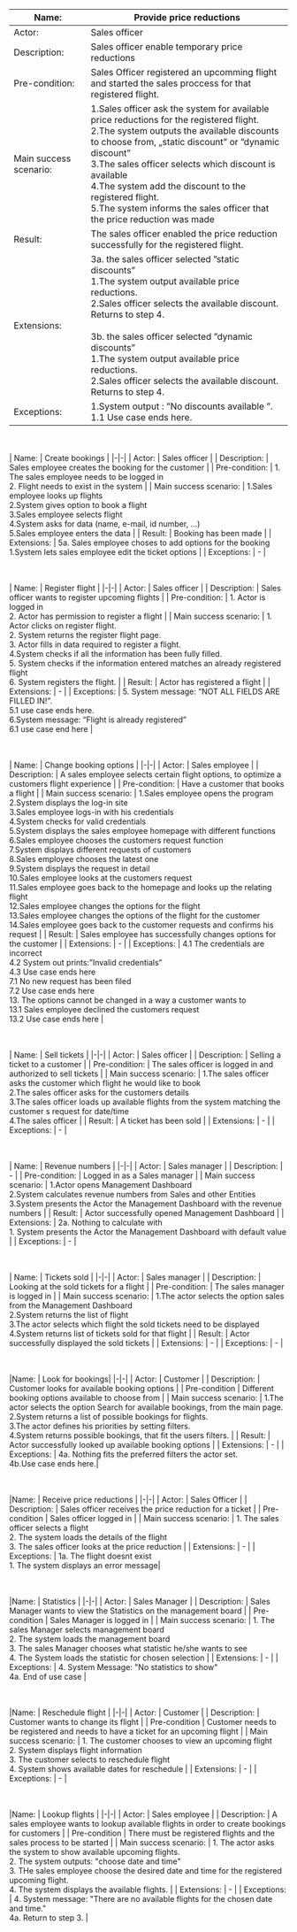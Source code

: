 
| Name: | Provide price reductions |
|-|-|
| Actor: | Sales officer |
| Description: | Sales officer enable temporary price reductions |
| Pre-condition: | Sales Officer registered an upcomming flight and started the sales proccess for that registered flight. |
| Main success scenario: | 1.Sales officer ask the system for available price reductions for the registered flight.<br>2.The system outputs the available discounts to choose from, „static discount” or ”dynamic discount”<br>3.The sales officer selects which discount is available<br>4.The system add the discount to the registered flight.<br>5.The system informs the sales officer that the price reduction was made |
| Result: | The sales officer enabled the price reduction successfully for the registered flight. |
| Extensions: | 3a. the sales officer selected  ”static discounts” <br>    1.The system output available price reductions.<br>    2.Sales officer selects the available discount. Returns to step 4.<br><br>3b. the sales officer selected  ”dynamic discounts”<br>    1.The system output available price reductions.<br>    2.Sales officer selects the available discount. Returns to step 4. |
| Exceptions: | 1.System output : ”No discounts available ”.<br>  1.1 Use case ends here. |



<br><br>
| Name: | Create bookings |
|-|-|
| Actor: | Sales officer |
| Description: | Sales employee creates the booking for the customer |
| Pre-condition: | 1. The sales employee needs to be logged in <br>2. Flight needs to exist in the system |
| Main success scenario: | 1.Sales employee looks up flights <br>2.System gives option to book a flight <br>3.Sales employee selects flight <br>4.System asks for data (name, e-mail, id number, ...) <br>5.Sales employee enters the data |
| Result: | Booking has been made |
| Extensions: | 5a. Sales employee choses to add options for the booking <br>  1.System lets sales employee edit the ticket options |
| Exceptions: | - |



<br><br>
| Name: | Register flight |
|-|-|
| Actor: | Sales officer |
| Description: | Sales officer wants to register upcoming flights |
| Pre-condition: | 1. Actor is logged in <br> 2. Actor has permission to register a flight |
| Main success scenario: | 1. Actor clicks on register flight. <br>2. System returns the register flight page.<br>3. Actor fills in data required to register a flight. <br>4.System checks if all the information has been fully filled.<br>5. System checks if the information entered matches an already registered flight<br>6. System registers the flight. |
| Result: | Actor has registered a flight |
| Extensions: | - |
| Exceptions: | 5. System message: “NOT ALL FIELDS ARE FILLED IN!”. <br>5.1 use case ends here. <br>6.System message: “Flight is already registered” <br>6.1 use case end here |



<br><br>
| Name: | Change booking options |
|-|-|
| Actor: | Sales employee |
| Description: | A sales employee selects certain flight options, to optimize a customers flight experience |
| Pre-condition: | Have a customer that books a flight |
| Main success scenario: | 1.Sales employee opens the program <br>2.System displays the log-in site <br>3.Sales employee logs-in with his credentials <br>4.System checks for valid credentials <br>5.System displays the sales employee homepage with different functions <br>6.Sales employee chooses the customers request function <br>7.System displays different requests of customers <br>8.Sales employee chooses the latest one <br>9.System displays the request in detail <br>10.Sales employee looks at the customers request <br>11.Sales employee goes back to the homepage and looks up the relating flight <br>12.Sales employee changes the options for the flight <br>13.Sales employee changes the options of the flight for the customer <br>14.Sales employee goes back to the customer requests and confirms his request |
| Result: | Sales employee has successfully changes options for the customer |
| Extensions: | - |
| Exceptions: | 4.1 The credentials are incorrect <br>4.2 System out prints:”Invalid credentials” <br>4.3 Use case ends here <br>7.1 No new request has been filed <br>7.2 Use case ends here <br>13. The options cannot be changed in a way a customer wants to <br>13.1 Sales employee declined the customers request <br>13.2 Use case ends here |



<br><br>
| Name: | Sell tickets |
|-|-|
| Actor: | Sales officer |
| Description: | Selling a ticket to a customer |
| Pre-condition: | The sales officer is logged in and authorized to sell tickets |
| Main success scenario: | 1.The sales officer asks the customer which flight he would like to book  <br>2.The sales officer asks for the customers details <br>3.The sales officer loads up  available flights from the system matching the customer s request for date/time <br>4.The sales officer |
| Result: | A ticket has been sold |
| Extensions: | - |
| Exceptions: | - |


<br><br>
| Name: | Revenue numbers |
|-|-|
| Actor: | Sales manager |
| Description: | - |
| Pre-condition: | Logged in as a Sales manager |
| Main success scenario: | 1.Actor opens Management Dashboard <br>2.System calculates revenue numbers from Sales and other Entities <br>3.System presents the Actor the Management Dashboard with the revenue numbers |
| Result: | Actor successfully opened Management Dashboard |
| Extensions: | 2a. Nothing to calculate with <br>1. System presents the Actor the Management Dashboard with default value |
| Exceptions: | - |



<br><br>
| Name: | Tickets sold |
|-|-|
| Actor: | Sales manager |
| Description: | Looking at the sold tickets for a flight |
| Pre-condition: | The sales manager is logged in |
| Main success scenario: | 1.The actor selects the option sales from the Management Dashboard <br>2.System returns the list of flight <br>3.The actor selects which flight the sold tickets need to be displayed <br>4.System returns list of tickets sold for that flight |
| Result: | Actor successfully displayed the sold tickets |
| Extensions: | - |
| Exceptions: | - |



<br><br>
|Name: | Look for bookings|
|-|-|
| Actor: | Customer |
| Description: | Customer looks for available booking options |
| Pre-condition | Different booking options available to choose from |
| Main success scenario: | 1.The actor selects the option Search for available bookings, from the main page.<br>2.System returns a list of possible bookings for flights.<br>3.The actor defines his priorities by setting filters.<br>4.System returns possible bookings, that fit the users filters. |
| Result: | Actor successfully looked up available booking options |
| Extensions: | - |
| Exceptions: | 4a. Nothing fits the preferred filters the actor set.<br>4b.Use case ends here.|



<br><br>
|Name: | Receive price reductions |
|-|-|
| Actor: | Sales Officer |
| Description: | Sales officer receives the price reduction for a ticket |
| Pre-condition | Sales officer logged in |
| Main success scenario: | 1. The sales officer selects a flight <br> 2. The system loads the details of the flight <br> 3. The sales officer looks at the price reduction |
| Extensions: | - |
| Exceptions: | 1a. The flight doesnt exist <br> 1. The system displays an error message|



<br><br>
|Name: | Statistics |
|-|-|
| Actor: | Sales Manager |
| Description: | Sales Manager wants to view the Statistics on the management board |
| Pre-condition | Sales Manager is logged in |
| Main success scenario: | 1. The sales Manager selects management board <br> 2. The system loads the management board <br> 3. The sales Manager chooses what statistic he/she wants to see <br> 4. The System loads the statistic for chosen selection |
| Extensions: | - |
| Exceptions: | 4. System Message: "No statistics to show" <br> 4a. End of use case |


<br><br>
|Name: | Reschedule flight | 
|-|-|
| Actor: | Customer |
| Description: | Customer wants to change its flight |
| Pre-condition | Customer needs to be registered and needs to have a ticket for an upcoming flight |
| Main success scenario: | 1. The customer chooses to view an upcoming flight <br> 2. System displays flight information <br> 3. The customer selects to reschedule flight <br> 4. System shows available dates for reschedule |
| Extensions: | - |
| Exceptions: | - |

<br><br>
|Name: | Lookup flights | 
|-|-|
| Actor: | Sales employee |
| Description: | A sales employee wants to lookup available flights in order to create bookings for customers |
| Pre-condition | There must be registered flights and the sales process to be started |
| Main success scenario: | 1. The actor asks the system to show available upcoming flights.<br> 2. The system outputs: "choose date and time"<br> 3. THe sales employee choose the desired date and time for the registered upcoming flight.<br> 4. The system displays the available flights. |
| Extensions: | - |
| Exceptions: | 4. System message: "There are no available flights for the chosen date and time." <br> 4a. Return to step 3. |


